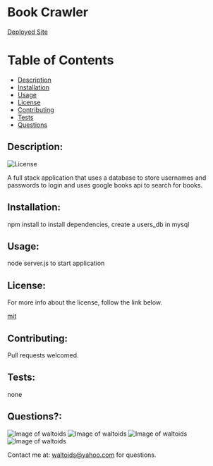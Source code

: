 
# Book Crawler
[Deployed Site](https://book-crawler.herokuapp.com/)
# Table of Contents
- [Description](#description)
- [Installation](#installation)
- [Usage](#usage)
- [License](#license)
- [Contributing](#contributing)
- [Tests](#tests)
- [Questions](#questions)

## Description:
![License](https://img.shields.io/badge/License-mit-brightgreen.svg)

A full stack application that uses a database to store usernames and passwords to login and uses google books api to search for books.

## Installation:
npm install to install dependencies, create a users_db in mysql

## Usage:
node server.js to start application

## License:

For more info about the license, follow the link below.

[mit](https://opensource.org/licenses/mit)

## Contributing:
Pull requests welcomed.

## Tests:
none

## Questions?:

![Image of waltoids](https://avatars.githubusercontent.com/Amina-Seidi)
![Image of waltoids](https://avatars.githubusercontent.com/Carolenesw)
![Image of waltoids](https://avatars.githubusercontent.com/soverylarry)
![Image of waltoids](https://avatars.githubusercontent.com/waltoids)

Contact me at: waltoids@yahoo.com for questions.

